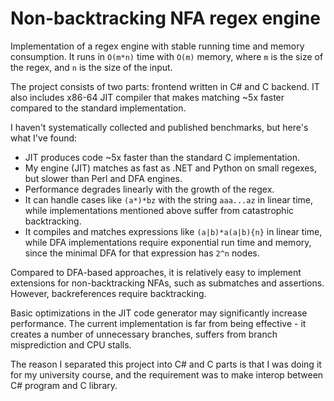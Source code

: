 # Non-backtracking NFA regex engine

Implementation of a regex engine with stable running time and memory consumption.
It runs in `O(m*n)` time with `O(m)` memory, where `m` is the size of the regex, and `n` is the size of the input.

The project consists of two parts: frontend written in C# and C backend.
IT also includes x86-64 JIT compiler that makes matching ~5x faster compared to the standard implementation.

I haven't systematically collected and published benchmarks, but here's what I've found:

* JIT produces code ~5x faster than the standard C implementation.
* My engine (JIT) matches as fast as .NET and Python on small regexes,
  but slower than Perl and DFA engines.
* Performance degrades linearly with the growth of the regex.
* It can handle cases like `(a*)*bz` with the string `aaa...az` in linear time,
  while implementations mentioned above suffer from catastrophic backtracking.
* It compiles and matches expressions like `(a|b)*a(a|b){n}` in linear time,
  while DFA implementations require exponential run time and memory,
  since the minimal DFA for that expression has `2^n` nodes.

Compared to DFA-based approaches,
it is relatively easy to implement extensions for non-backtracking NFAs, such as submatches and assertions.
However, backreferences require backtracking.

Basic optimizations in the JIT code generator may significantly increase performance.
The current implementation is far from being effective - it creates a number of unnecessary branches,
suffers from branch misprediction and CPU stalls.

The reason I separated this project into C# and C parts is
that I was doing it for my university course,
and the requirement was to make interop between C# program and C library.
